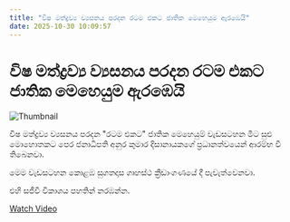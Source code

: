 ```yaml
---
title: "විෂ මත්ද්‍රව්‍ය ව්‍යසනය පරදන රටම එකට ජාතික මෙහෙයුම ඇරඹෙයි"
date: 2025-10-30 10:09:57
---
```


# විෂ මත්ද්‍රව්‍ය ව්‍යසනය පරදන රටම එකට ජාතික මෙහෙයුම ඇරඹෙයි

![Thumbnail](https://helakuru.sgp1.cdn.digitaloceanspaces.com/esana/images/lib/ratama-ekata-km.jpg)

විෂ මත්ද්‍රව්‍ය ව්‍යසනය පරදන "රටම එකට" ජාතික මෙහෙයුම් වැඩසටහන මීට සුළු මොහොතකට පෙර ජනාධිපති අනුර කුමාර දිසානායකගේ ප්‍රධානත්වයෙන් ආරම්භ වී තිබෙනවා.

මෙම වැඩසටහන කොළඹ සුගතදාස ගෘහස්ථ ක්‍රීඩාංගණයේ දී පැවැත්වෙනවා.

එහි සජීවී විකාශය පහතින් නරඹන්න.

[Watch Video](https://youtube.com/embed/78lbebXnMzQ)

